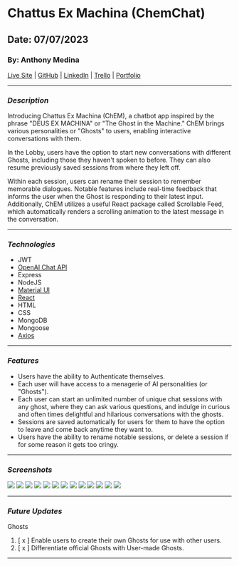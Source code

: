 # Chattus Ex Machina (ChemChat)

## Date: 07/07/2023

### By: Anthony Medina

[Live Site](http://chemchat.surge.sh/) | [GitHub](https://github.com/ajm24027) | [LinkedIn](https://www.linkedin.com/in/anthonyjmedina/) | [Trello](https://trello.com/b/WKPfCzCs/chem) | [Portfolio](https://www.anthonyjmedina.com/)

---

### **_Description_**

Introducing Chattus Ex Machina (ChEM), a chatbot app inspired by the phrase "DEUS EX MACHINA" or "The Ghost in the Machine." ChEM brings various personalities or "Ghosts" to users, enabling interactive conversations with them.

In the Lobby, users have the option to start new conversations with different Ghosts, including those they haven't spoken to before. They can also resume previously saved sessions from where they left off.

Within each session, users can rename their session to remember memorable dialogues. Notable features include real-time feedback that informs the user when the Ghost is responding to their latest input. Additionally, ChEM utilizes a useful React package called Scrollable Feed, which automatically renders a scrolling animation to the latest message in the conversation.

---

### **_Technologies_**

- JWT
- [OpenAI Chat API](https://platform.openai.com/docs/api-reference/chat)
- Express
- NodeJS
- [Material UI](https://mui.com/)
- [React](https://react.dev/)
- HTML
- CSS
- MongoDB
- Mongoose
- [Axios](https://axios-http.com/)

---

### **_Features_**

- Users have the ability to Authenticate themselves.
- Each user will have access to a menagerie of AI personalities (or "Ghosts").
- Each user can start an unlimited number of unique chat sessions with any ghost, where they can ask various questions, and indulge in curious and often times delightful and hilarious conversations with the ghosts.
- Sessions are saved automatically for users for them to have the option to leave and come back anytime they want to.
- Users have the ability to rename notable sessions, or delete a session if for some reason it gets too cringy. 

---

### **_Screenshots_**

![](gitimages/Component_Hierarchy.png)
![](gitimages/ERD.png)
![](<gitimages/Landing_(Non-Auth)_Home.png>)
![](gitimages/Sign-In.png)
![](gitimages/Sign-Up.png)
![](gitimages/Auth_Home.png)
![](gitimages/Session.png)
![](gitimages/Lobby_Page.png)
![](gitimages/Session_Dash.png)
![](gitimages/Session_Page.png)
![](gitimages/handleSubmit.png)
![](gitimages/conjureUtterance.png)
![](gitimages/createInteraction.png)

---

### **_Future Updates_**

Ghosts

1. [ x ] Enable users to create their own Ghosts for use with other users.
2. [ x ] Differentiate official Ghosts with User-made Ghosts.

---
